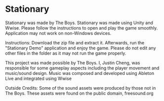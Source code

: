 # Stationary
Stationary was made by The Boys. Stationary was made using Unity and Wwise. Please follow the instructions to open and play the game smoothly. Application may not work on non-Windows devices.

Instructions: Download the zip file and extract it. Afterwards, run the "Stationary Demo" application and enjoy the game. Please do not edit any other files in the folder as it may not run the game properly.

This project was made possible by The Boys. I, Justin Cheng, was responsible for some gameplay aspects including the player movement and music/sound design. Music was composed and developed using Ableton Live and integrated using Wwise

Outside Credits: Some of the sound assets were produced by those not in The Boys. These assets were found on the public domain, freesound.org
